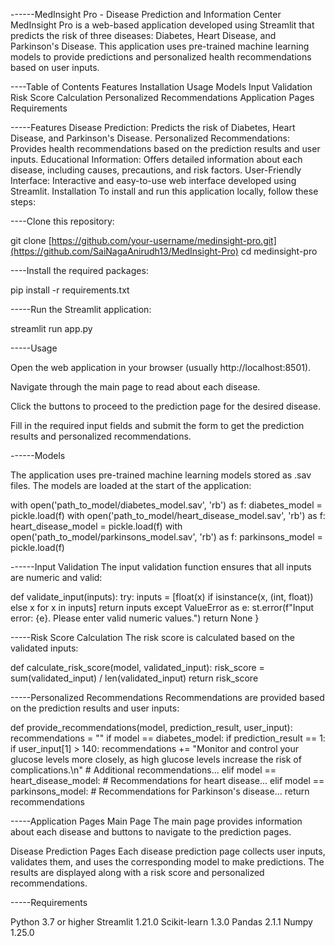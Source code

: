 ------MedInsight Pro - Disease Prediction and Information Center
MedInsight Pro is a web-based application developed using Streamlit that predicts the risk of three diseases: Diabetes, Heart Disease, and Parkinson's Disease. This application uses pre-trained machine learning models to provide predictions and personalized health recommendations based on user inputs.

----Table of Contents
Features
Installation
Usage
Models
Input Validation
Risk Score Calculation
Personalized Recommendations
Application Pages
Requirements

-----Features
Disease Prediction: Predicts the risk of Diabetes, Heart Disease, and Parkinson's Disease.
Personalized Recommendations: Provides health recommendations based on the prediction results and user inputs.
Educational Information: Offers detailed information about each disease, including causes, precautions, and risk factors.
User-Friendly Interface: Interactive and easy-to-use web interface developed using Streamlit.
Installation
To install and run this application locally, follow these steps:

----Clone this repository:

git clone [https://github.com/your-username/medinsight-pro.git](https://github.com/SaiNagaAnirudh13/MedInsight-Pro)
cd medinsight-pro

----Install the required packages:

pip install -r requirements.txt

-----Run the Streamlit application:

streamlit run app.py

-----Usage

Open the web application in your browser (usually http://localhost:8501).

Navigate through the main page to read about each disease.

Click the buttons to proceed to the prediction page for the desired disease.

Fill in the required input fields and submit the form to get the prediction results and personalized recommendations.

------Models

The application uses pre-trained machine learning models stored as .sav files. The models are loaded at the start of the application:

with open('path_to_model/diabetes_model.sav', 'rb') as f:
    diabetes_model = pickle.load(f)
with open('path_to_model/heart_disease_model.sav', 'rb') as f:
    heart_disease_model = pickle.load(f)
with open('path_to_model/parkinsons_model.sav', 'rb') as f:
    parkinsons_model = pickle.load(f)
    
------Input Validation
The input validation function ensures that all inputs are numeric and valid:

def validate_input(inputs):
    try:
        inputs = [float(x) if isinstance(x, (int, float)) else x for x in inputs]
        return inputs
    except ValueError as e:
        st.error(f"Input error: {e}. Please enter valid numeric values.")
        return None
}

-----Risk Score Calculation
The risk score is calculated based on the validated inputs:

def calculate_risk_score(model, validated_input):
    risk_score = sum(validated_input) / len(validated_input)
    return risk_score

    
-----Personalized Recommendations
Recommendations are provided based on the prediction results and user inputs:

def provide_recommendations(model, prediction_result, user_input):
    recommendations = ""
    if model == diabetes_model:
        if prediction_result == 1:
            if user_input[1] > 140:
                recommendations += "Monitor and control your glucose levels more closely, as high glucose levels increase the risk of complications.\n"
            # Additional recommendations...
    elif model == heart_disease_model:
        # Recommendations for heart disease...
    elif model == parkinsons_model:
        # Recommendations for Parkinson's disease...
    return recommendations

    
-----Application Pages
Main Page
The main page provides information about each disease and buttons to navigate to the prediction pages.

Disease Prediction Pages
Each disease prediction page collects user inputs, validates them, and uses the corresponding model to make predictions. The results are displayed along with a risk score and personalized recommendations.

-----Requirements

Python 3.7 or higher
Streamlit 1.21.0
Scikit-learn 1.3.0
Pandas 2.1.1
Numpy 1.25.0
